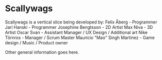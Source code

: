 # Scallywags

Scallywags is a vertical slice being developed by:
Felix Åberg - Programmer
Jari Hanski - Programmer
Josephine Bengtsson - 2D Artist
Max Niva - 3D Artist
Oscar Svan - Assistant Manager / UX Design / Additional art
Nike Törnros - Manager / Scrum Master
Mauricio "Mao" Singh Martinez - Game design / Music / Product owner

Other general information goes here.